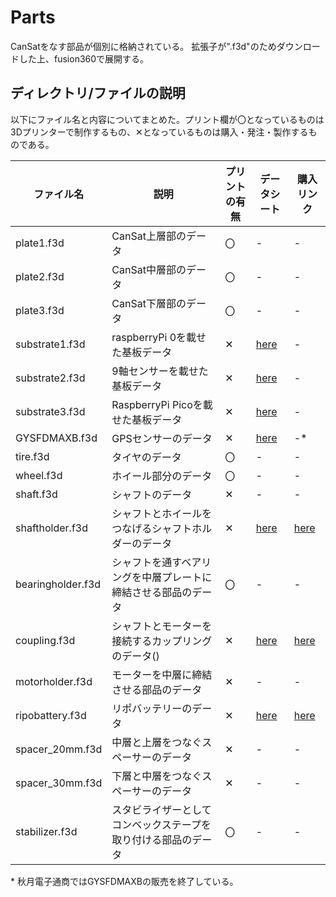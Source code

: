 # Parts
CanSatをなす部品が個別に格納されている。
拡張子が".f3d"のためダウンロードした上、fusion360で展開する。

## ディレクトリ/ファイルの説明

以下にファイル名と内容についてまとめた。プリント欄が〇となっているものは3Dプリンターで制作するもの、✕となっているものは購入・発注・製作するものである。

|ファイル名|説明|プリントの有無|データシート|購入リンク|
|----|----|----|----|----|
|plate1.f3d|CanSat上層部のデータ|〇|-|-|
|plate2.f3d|CanSat中層部のデータ|〇|-|-|
|plate3.f3d|CanSat下層部のデータ|〇|-|-|
|substrate1.f3d|raspberryPi 0を載せた基板データ|✕|[here](./../../../Hardware/)|-|
|substrate2.f3d|9軸センサーを載せた基板データ|✕|[here](./../../../Hardware/)|-|
|substrate3.f3d|RaspberryPi Picoを載せた基板データ|✕|[here](./../../../Hardware/)|-|
|GYSFDMAXB.f3d|GPSセンサーのデータ|✕|[here](https://akizukidenshi.com/download/ds/akizuki/AE-GPS_manual_r1.06_s.pdf)|-*|
|tire.f3d|タイヤのデータ|〇|-|-|
|wheel.f3d|ホイール部分のデータ|〇|-|-|
|shaft.f3d|シャフトのデータ|✕|-|-|
|shaftholder.f3d|シャフトとホイールをつなげるシャフトホルダーのデータ|✕|[here](https://jp.misumi-ec.com/pdf/fa/2018/p1_269_001_202106.pdf)|[here](https://jp.misumi-ec.com/vona2/detail/110300010440/?ProductCode=STHRB5)|
|bearingholder.f3d|シャフトを通すベアリングを中層プレートに締結させる部品のデータ|〇|-|-|
|coupling.f3d|シャフトとモーターを接続するカップリングのデータ()|✕|[here](https://jp.misumi-ec.com/pdf/fa/2018/p1_1139_003_202106.pdf)|[here](https://jp.misumi-ec.com/vona2/detail/110300125670/?HissuCode=CPJ14-BL-3-5&PNSearch=CPJ14-BL-3-5&KWSearch=CPJ14-BL-3-5&searchFlow=results2products&list=PageSearchResult)|
|motorholder.f3d|モーターを中層に締結させる部品のデータ|✕|-|-|
|ripobattery.f3d|リポバッテリーのデータ|✕|[here](https://www.amazon.co.jp/YOWOO-%E3%83%90%E3%83%83%E3%83%86%E3%83%AA%E3%83%BC-2600mAh-%E3%83%AA%E3%83%9D%E3%83%90%E3%83%83%E3%83%86%E3%83%AA%E3%83%BC-RC%E8%BB%8A%E3%83%9C%E3%83%BC%E3%83%88%E3%83%88%E3%83%A9%E3%83%83%E3%82%AF%E3%83%98%E3%83%AA%E9%A3%9B%E8%A1%8C%E6%A9%9F/dp/B07H884HWM)|[here](https://www.amazon.co.jp/YOWOO-%E3%83%90%E3%83%83%E3%83%86%E3%83%AA%E3%83%BC-2600mAh-%E3%83%AA%E3%83%9D%E3%83%90%E3%83%83%E3%83%86%E3%83%AA%E3%83%BC-RC%E8%BB%8A%E3%83%9C%E3%83%BC%E3%83%88%E3%83%88%E3%83%A9%E3%83%83%E3%82%AF%E3%83%98%E3%83%AA%E9%A3%9B%E8%A1%8C%E6%A9%9F/dp/B07H884HWM)|
|spacer_20mm.f3d|中層と上層をつなぐスペーサーのデータ|✕|-|-|
|spacer_30mm.f3d|下層と中層をつなぐスペーサーのデータ|✕|-|-|
|stabilizer.f3d|スタビライザーとしてコンベックステープを取り付ける部品のデータ|〇|-|-|

\* 秋月電子通商ではGYSFDMAXBの販売を終了している。

